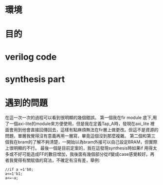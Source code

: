 #  環境

#  目的
#  verilog code
#  synthesis part
# 遇到的問題
在這一次一次的過程可以看到很明顯的幾個錯誤。
第一個我在fir module 底下,用了一個axi-lite的module來方便使用，但是我在定義Tap_A時，發現在axi_lite 裡面會用到他會直接回傳回去，這樣有點麻煩無法在fir層上做更改。但這不是資源的問題，單層我覺得沒有意義再用一層寫，畢竟這個沒到那麼複雜。
第二個和第三個我在bram的了解不夠清楚，一開始以為bram外接可以自己設定BRAM，但實際上很明顯的不行。
最後一個是目前定案的，我在這發現synthesis時如果if 用得太多或不好可能造成FF的數目增加，我後面有幾個部分從if變成case感覺較好。再者我覺得有關賦值的寫法，不確定有沒有差，舉例:
```
//if a =1'b0;
a<=1'b1;
a<=~a; 
```

